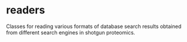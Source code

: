 # readers
Classes for reading various formats of database search results obtained from different search engines in shotgun proteomics.
